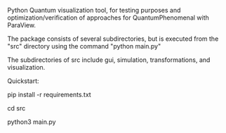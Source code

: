 Python Quantum visualization tool, for testing purposes and optimization/verification of approaches for QuantumPhenomenal with ParaView.

The package consists of several subdirectories, but is executed from the "src" directory using the command "python main.py"

The subdirectories of src include gui, simulation, transformations, and visualization.

Quickstart:

pip install -r requirements.txt

cd src

python3 main.py
